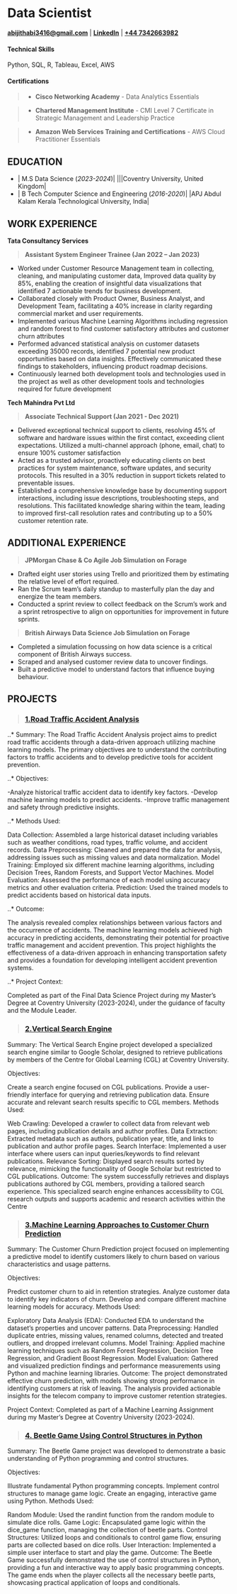 # Data Scientist
**[abijithabi3416@gmail.com](mailto:abijithabi3416@gmail.com)** | 
**[LinkedIn](https://www.linkedin.com/in/abijithpandath/)** |
**[+44 7342663982](https://wa.me/message/NGSD2WRRP5W5F1)**

#### Technical Skills
Python, SQL, R, Tableau, Excel, AWS
 
#### Certifications
>- **Cisco Networking Academy** -  Data Analytics Essentials 

>- **Chartered Management Institute** - CMI Level 7 Certificate in Strategic Management and Leadership Practice

>- **Amazon Web Services Training and Certifications** - AWS Cloud Practitioner Essentials

## EDUCATION					       		
- | M.S Data Science (_2023-2024_)|                                     |||Coventry University, United Kingdom|
- | B Tech Computer Science and Engineering (_2016-2020_)|            |APJ Abdul Kalam Kerala Technological University, India|

## WORK EXPERIENCE
**Tata Consultancy Services**
>**Assistant System Engineer Trainee (Jan 2022 – Jan 2023)**
- Worked under Customer Resource Management team in collecting, cleaning, and manipulating customer data, Improved data quality by 85%, enabling the creation of insightful data visualizations that identified 7 actionable trends for business development. 
- Collaborated closely with Product Owner, Business Analyst, and Development Team, facilitating a 40% increase in clarity regarding commercial market and user requirements.
- Implemented various Machine Learning Algorithms including regression and random forest to find customer satisfactory attributes and customer churn attributes 
- Performed advanced statistical analysis on customer datasets exceeding 35000 records, identified 7 potential new product opportunities based on data insights. Effectively communicated these findings to stakeholders, influencing product roadmap decisions.
- Continuously learned both development tools and technologies used in the project as well as other development tools and technologies required for future development

**Tech Mahindra Pvt Ltd**  
>**Associate Technical Support (Jan 2021 - Dec 2021)**
- Delivered exceptional technical support to clients, resolving 45% of software and hardware issues within the first contact, exceeding client expectations. Utilized a multi-channel approach (phone, email, chat) to ensure 100% customer satisfaction
- Acted as a trusted advisor, proactively educating clients on best practices for system maintenance, software updates, and security protocols. This resulted in a 30% reduction in support tickets related to preventable issues.
- Established a comprehensive knowledge base by documenting support interactions, including issue descriptions, troubleshooting steps, and resolutions. This facilitated knowledge sharing within the team, leading to improved first-call resolution rates and contributing up to a 50% customer retention rate.

## ADDITIONAL EXPERIENCE
>**JPMorgan Chase & Co Agile Job Simulation on Forage**
- Drafted eight user stories using Trello and prioritized them by estimating the relative level of effort required. 
- Ran the Scrum team’s daily standup to masterfully plan the day and energize the team members. 
- Conducted a sprint review to collect feedback on the Scrum’s work and a sprint retrospective to align on opportunities for improvement in future sprints.
 
>**British Airways Data Science Job Simulation on Forage**
- Completed a simulation focussing on how data science is a critical component of British Airways success. 
- Scraped and analysed customer review data to uncover findings. 
- Built a predictive model to understand factors that influence buying behaviour.

## PROJECTS
> ### [1.Road Traffic Accident Analysis](https://github.com/abijithabi3416/Projects/tree/main/Road%20Traffic%20Accident)

..* Summary:
  The Road Traffic Accident Analysis project aims to predict road traffic accidents through a data-driven approach utilizing machine learning models. The primary objectives are to understand the contributing factors to traffic accidents and to develop predictive tools 
  for accident prevention.

..* Objectives:

  -Analyze historical traffic accident data to identify key factors.
  -Develop machine learning models to predict accidents.
  -Improve traffic management and safety through predictive insights.

..* Methods Used:

  Data Collection: Assembled a large historical dataset including variables such as weather conditions, road types, traffic volume, and accident records.
  Data Preprocessing: Cleaned and prepared the data for analysis, addressing issues such as missing values and data normalization.
  Model Training: Employed six different machine learning algorithms, including Decision Trees, Random Forests, and Support Vector Machines.
  Model Evaluation: Assessed the performance of each model using accuracy metrics and other evaluation criteria.
  Prediction: Used the trained models to predict accidents based on historical data inputs.

..* Outcome:

  The analysis revealed complex relationships between various factors and the occurrence of accidents. The machine learning models achieved high accuracy in predicting accidents, demonstrating their potential for proactive traffic management and accident prevention. This project highlights the effectiveness of a data-driven approach in enhancing transportation safety and provides a foundation for developing intelligent accident prevention systems.

..* Project Context:

  Completed as part of the Final Data Science Project during my Master’s Degree at Coventry University (2023-2024), under the guidance of faculty and the Module Leader.

> ### [2.Vertical Search Engine](https://github.com/abijithabi3416/Projects/tree/main/Vertical%20Search%20Engine)
Summary:
The Vertical Search Engine project developed a specialized search engine similar to Google Scholar, designed to retrieve publications by members of the Centre for Global Learning (CGL) at Coventry University.

Objectives:

Create a search engine focused on CGL publications.
Provide a user-friendly interface for querying and retrieving publication data.
Ensure accurate and relevant search results specific to CGL members.
Methods Used:

Web Crawling: Developed a crawler to collect data from relevant web pages, including publication details and author profiles.
Data Extraction: Extracted metadata such as authors, publication year, title, and links to publication and author profile pages.
Search Interface: Implemented a user interface where users can input queries/keywords to find relevant publications.
Relevance Sorting: Displayed search results sorted by relevance, mimicking the functionality of Google Scholar but restricted to CGL publications.
Outcome:
The system successfully retrieves and displays publications authored by CGL members, providing a tailored search experience. This specialized search engine enhances accessibility to CGL research outputs and supports academic and research activities within the Centre 

> ### [3.Machine Learning Approaches to Customer Churn Prediction](https://github.com/abijithabi3416/Projects/tree/efa68e5bb27ba2d559c8483b29b4d57243b24257/Machine%20Learning%20Approaches%20to%20Customer%20Churn%20Prediction)
Summary:
The Customer Churn Prediction project focused on implementing a predictive model to identify customers likely to churn based on various characteristics and usage patterns.

Objectives:

Predict customer churn to aid in retention strategies.
Analyze customer data to identify key indicators of churn.
Develop and compare different machine learning models for accuracy.
Methods Used:

Exploratory Data Analysis (EDA): Conducted EDA to understand the dataset’s properties and uncover patterns.
Data Preprocessing: Handled duplicate entries, missing values, renamed columns, detected and treated outliers, and dropped irrelevant columns.
Model Training: Applied machine learning techniques such as Random Forest Regression, Decision Tree Regression, and Gradient Boost Regression.
Model Evaluation: Gathered and visualized prediction findings and performance measurements using Python and machine learning libraries.
Outcome:
The project demonstrated effective churn prediction, with models showing strong performance in identifying customers at risk of leaving. The analysis provided actionable insights for the telecom company to improve customer retention strategies.

Project Context:
Completed as part of a Machine Learning Assignment during my Master’s Degree at Coventry University (2023-2024).
> ### [4. Beetle Game Using Control Structures in Python](https://github.com/abijithabi3416/Projects/tree/main/Beetle%20Game)
Summary:
The Beetle Game project was developed to demonstrate a basic understanding of Python programming and control structures.

Objectives:

Illustrate fundamental Python programming concepts.
Implement control structures to manage game logic.
Create an engaging, interactive game using Python.
Methods Used:

Random Module: Used the randint function from the random module to simulate dice rolls.
Game Logic: Encapsulated game logic within the dice_game function, managing the collection of beetle parts.
Control Structures: Utilized loops and conditionals to control game flow, ensuring parts are collected based on dice rolls.
User Interaction: Implemented a simple user interface to start and play the game.
Outcome:
The Beetle Game successfully demonstrated the use of control structures in Python, providing a fun and interactive way to apply basic programming concepts. The game ends when the player collects all the necessary beetle parts, showcasing practical application of loops and conditionals.
 
